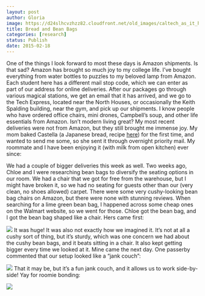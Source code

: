 ```yaml
---
layout: post
author: Gloria
image: https://d24slhcvzhzz82.cloudfront.net/old_images/caltech_as_it_happens/6a0105349b8251970b01b8d0d6427e970c.jpg
title: Bread and Bean Bags
categories: [research]
status: Publish
date: 2015-02-18
---
```


One of the things I look forward to most these days is Amazon shipments. Is that sad? Amazon has brought so much joy to my college life. I’ve bought everything from water bottles to puzzles to my beloved lamp from Amazon. Each student here has a different mail stop code, which we can enter as part of our address for online deliveries. After our packages go through various magical stations, we get an email that it has arrived, and we go to the Tech Express, located near the North Houses, or occasionally the Keith Spalding building, near the gym, and pick up our shipments. I know people who have ordered office chairs, mini drones, Campbell’s soup, and other life essentials from Amazon. Isn’t modern living great?
My most recent deliveries were not from Amazon, but they still brought me immense joy. My mom baked Castella (a Japanese bread, recipe [here](https://www.justonecookbook.com/recipes/castella/)) for the first time, and wanted to send me some, so she sent it through overnight priority mail. My roommate and I have been enjoying it (with milk from open kitchen) ever since:

We had a couple of bigger deliveries this week as well. Two weeks ago, Chloe and I were researching bean bags to diversify the seating options in our room. We had a chair that we got for free from the warehouse, but I might have broken it, so we had no seating for guests other than our (very clean, no shoes allowed) carpet. There were some very cushy-looking bean bag chairs on Amazon, but there were none with stunning reviews. When searching for a lime green bean bag, I happened across some cheap ones on the Walmart website, so we went for those. Chloe got the bean bag, and I got the bean bag shaped like a chair. Hers came first:


![](https://d24slhcvzhzz82.cloudfront.net/old_images/caltech_as_it_happens/6a0105349b8251970b01bb07f09703970d.jpg)
It was huge! It was also not exactly how we imagined it. It’s not at all a cushy sort of thing, but it’s sturdy, which was one concern we had about the cushy bean bags, and it beats sitting in a chair. It also kept getting bigger every time we looked at it. Mine came the next day. One passerby commented that our setup looked like a “jank couch”:


![](https://d24slhcvzhzz82.cloudfront.net/old_images/caltech_as_it_happens/6a0105349b8251970b01bb07f0970a970d.jpg)
That it may be, but it’s a fun jank couch, and it allows us to work side-by-side! Yay for roomie bonding:


![](https://d24slhcvzhzz82.cloudfront.net/old_images/caltech_as_it_happens/6a0105349b8251970b01b7c74ce4d7970b.png)
